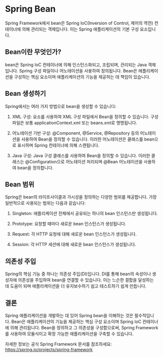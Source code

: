 # Spring Bean
Spring Framework에서 bean은 Spring IoC(Inversion of Control, 제어의 역전) 컨테이너에 의해 관리되는 객체입니다. 이는 Spring 애플리케이션의 기본 구성 요소입니다.

## Bean이란 무엇인가?
bean은 Spring IoC 컨테이너에 의해 인스턴스화되고, 조립되며, 관리되는 Java 객체입니다. Spring 구성 파일이나 어노테이션을 사용하여 정의됩니다. Bean은 애플리케이션을 구성하는 핵심 요소이며 애플리케이션의 기능을 제공하는 데 책임이 있습니다.

## Bean 생성하기
Spring에서는 여러 가지 방법으로 bean을 생성할 수 있습니다:

1. XML 구성: <bean> 요소를 사용하여 XML 구성 파일에서 Bean을 정의할 수 있습니다. 구성 파일은 보통 applicationContext.xml 또는 beans.xml로 명명됩니다.

2. 어노테이션 기반 구성: @Component, @Service, @Repository 등의 어노테이션을 사용하여 Bean을 정의할 수 있습니다. 이러한 어노테이션은 클래스를 bean으로 표시하며 Spring 컨테이너에 의해 스캔됩니다.

3. Java 구성: Java 구성 클래스를 사용하여 Bean을 정의할 수 있습니다. 이러한 클래스는 @Configuration으로 어노테이션 처리되며 @Bean 어노테이션을 사용하여 bean을 정의합니다.

## Bean 범위
Spring은 bean의 라이프사이클과 가시성을 정의하는 다양한 범위를 제공합니다. 가장 일반적으로 사용되는 범위는 다음과 같습니다:

1. Singleton: 애플리케이션 전체에서 공유되는 하나의 bean 인스턴스만 생성됩니다.

2. Prototype: 요청할 때마다 새로운 bean 인스턴스가 생성됩니다.

3. Request: 각 HTTP 요청에 대해 새로운 bean 인스턴스가 생성됩니다.

4. Session: 각 HTTP 세션에 대해 새로운 bean 인스턴스가 생성됩니다.

## 의존성 주입
Spring의 핵심 기능 중 하나는 의존성 주입(DI)입니다. DI를 통해 bean의 속성이나 생성자에 의존성을 주입하여 bean을 연결할 수 있습니다. 이는 느슨한 결합을 달성하는 데 도움이 되며 애플리케이션을 더 유지보수하기 쉽고 테스트하기 쉽게 만듭니다.

## 결론
Spring 애플리케이션을 개발하는 데 있어 Spring bean을 이해하는 것은 필수적입니다. Bean은 애플리케이션의 기능을 제공하는 핵심 구성 요소이며 Spring IoC 컨테이너에 의해 관리됩니다. Bean을 정의하고 그 의존성을 구성함으로써, Spring Framework를 사용하여 모듈식이고 확장 가능한 애플리케이션을 구축할 수 있습니다.

자세한 정보는 공식 Spring Framework 문서를 참조하세요: https://spring.io/projects/spring-framework